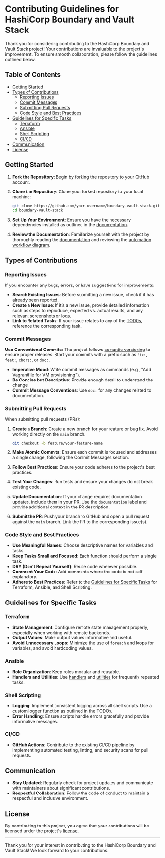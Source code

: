# Contributing Guidelines for HashiCorp Boundary and Vault Stack

Thank you for considering contributing to the HashiCorp Boundary and Vault Stack project! Your contributions are invaluable to the project's improvement. To ensure smooth collaboration, please follow the guidelines outlined below.

## Table of Contents
- [Getting Started](#getting-started)
- [Types of Contributions](#types-of-contributions)
  - [Reporting Issues](#reporting-issues)
  - [Commit Messages](#commit-messages)
  - [Submitting Pull Requests](#submitting-pull-requests)
  - [Code Style and Best Practices](#code-style-and-best-practices)
- [Guidelines for Specific Tasks](#guidelines-for-specific-tasks)
  - [Terraform](#terraform)
  - [Ansible](#ansible)
  - [Shell Scripting](#shell-scripting)
  - [CI/CD](#cicd)
- [Communication](#communication)
- [License](#license)

## Getting Started

1. **Fork the Repository**: Begin by forking the repository to your GitHub account.

2. **Clone the Repository**: Clone your forked repository to your local machine:
    ```bash
    git clone https://github.com/your-username/boundary-vault-stack.git
    cd boundary-vault-stack
    ```

3. **Set Up Your Environment**: Ensure you have the necessary dependencies installed as outlined in the [documentation](./artifacts/wiki.md).

4. **Review the Documentation**: Familiarize yourself with the project by thoroughly reading the [documentation](./artifacts/wiki.md) and reviewing the [automation workflow diagram](https://linktw.in/PloXtt).

## Types of Contributions

### Reporting Issues

If you encounter any bugs, errors, or have suggestions for improvements:

- **Search Existing Issues**: Before submitting a new issue, check if it has already been reported.
- **Create a New Issue**: If it’s a new issue, provide detailed information such as steps to reproduce, expected vs. actual results, and any relevant screenshots or logs.
- **Link to Related Tasks**: If your issue relates to any of the [TODOs](https://github.com/Shayan-Ghani/boundary-vault-stack/tree/main/#to-do), reference the corresponding task.

### Commit Messages

**Use Conventional Commits**: The project follows [semantic versioning](https://semver.org/) to ensure proper releases. Start your commits with a prefix such as `fix:`, `feat:`, `chore:`, or `doc:`.

- **Imperative Mood**: Write commit messages as commands (e.g., "Add Vagrantfile for VM provisioning").
- **Be Concise but Descriptive**: Provide enough detail to understand the change.
- **Commit Message Conventions**: Use `doc:` for any changes related to documentation.

### Submitting Pull Requests

When submitting pull requests (PRs):

1. **Create a Branch**: Create a new branch for your feature or bug fix. Avoid working directly on the `main` branch.
    ```bash
    git checkout -b feature/your-feature-name
    ```

2. **Make Atomic Commits**: Ensure each commit is focused and addresses a single change, following the Commit Messages section.

3. **Follow Best Practices**: Ensure your code adheres to the project's best practices.

4. **Test Your Changes**: Run tests and ensure your changes do not break existing code.

5. **Update Documentation**: If your change requires documentation updates, include them in your PR. Use the `documentation` label and provide additional context in the PR description.

6. **Submit the PR**: Push your branch to GitHub and open a pull request against the `main` branch. Link the PR to the corresponding issue(s).

### Code Style and Best Practices

- **Use Meaningful Names**: Choose descriptive names for variables and tasks.
- **Keep Tasks Small and Focused**: Each function should perform a single task.
- **DRY (Don’t Repeat Yourself)**: Reuse code wherever possible.
- **Comment Your Code**: Add comments where the code is not self-explanatory.
- **Adhere to Best Practices**: Refer to the [Guidelines for Specific Tasks](#guidelines-for-specific-tasks) for Terraform, Ansible, and Shell Scripting.

## Guidelines for Specific Tasks

### Terraform

- **State Management**: Configure remote state management properly, especially when working with remote backends.
- **Output Values**: Make output values informative and useful.
- **Avoid Unnecessary Loops**: Minimize the use of `foreach` and loops for variables, and avoid hardcoding values.

### Ansible

- **Role Organization**: Keep roles modular and reusable.
- **Handlers and Utilities**: Use [handlers](./ansible/handlers/) and [utilities](./ansible/utils/) for frequently repeated tasks.

### Shell Scripting

- **Logging**: Implement consistent logging across all shell scripts. Use a custom logger function as outlined in the TODOs.
- **Error Handling**: Ensure scripts handle errors gracefully and provide informative messages.

### CI/CD

- **GitHub Actions**: Contribute to the existing CI/CD pipeline by implementing automated testing, linting, and security scans for pull requests.

## Communication

- **Stay Updated**: Regularly check for project updates and communicate with maintainers about significant contributions.
- **Respectful Collaboration**: Follow the code of conduct to maintain a respectful and inclusive environment.

## License

By contributing to this project, you agree that your contributions will be licensed under the project's [license](./LICENSE).

---

Thank you for your interest in contributing to the HashiCorp Boundary and Vault Stack! We look forward to your contributions.